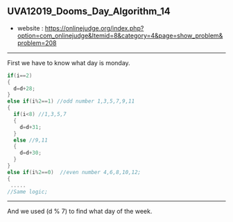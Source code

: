 ## UVA12019_Dooms_Day_Algorithm_14
+ website : https://onlinejudge.org/index.php?option=com_onlinejudge&Itemid=8&category=4&page=show_problem&problem=208 
--------
First we have to know what day is monday.
```c++
if(i==2)
{
  d=d+28;
}
else if(i%2==1) //odd number 1,3,5,7,9,11
{
  if(i<8) //1,3,5,7
  {
    d=d+31;
  }
  else //9,11
  {
    d=d+30;
  }
}
else if(i%2==0)  //even number 4,6,8,10,12;
{
 .....
//Same logic;
```
------
And we used (d % 7) to find what day of the week.
     

